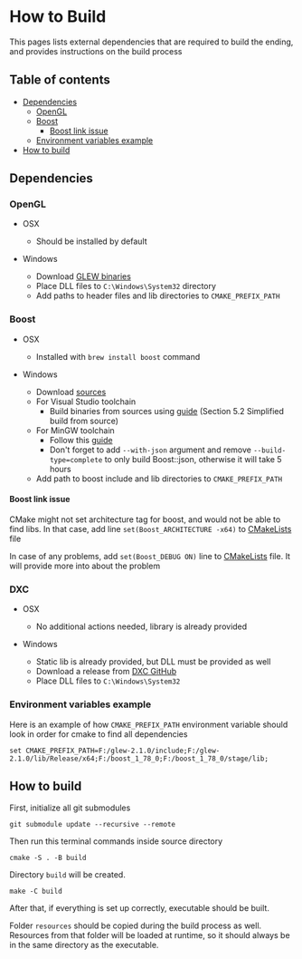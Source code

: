 # How to Build

This pages lists external dependencies that are required to build the ending, and provides instructions on the build process

## Table of contents

* [Dependencies](#dependencies)
  * [OpenGL](#opengl)
  * [Boost](#boost)
    * [Boost link issue](#boost-link-issue)
  * [Environment variables example](#environment-variables-example)
* [How to build](#how-to-build-1)

## Dependencies

### OpenGL

* OSX
    * Should be installed by default

* Windows
    * Download [GLEW binaries](http://glew.sourceforge.net/index.html)
    * Place DLL files to `C:\Windows\System32` directory
    * Add paths to header files and lib directories to `CMAKE_PREFIX_PATH`

### Boost

* OSX
    * Installed with `brew install boost` command

* Windows
    * Download [sources](https://www.boost.org/users/download/)
    * For Visual Studio toolchain
      * Build binaries from sources using [guide](https://www.boost.org/doc/libs/1_49_0/more/getting_started/windows.html#or-build-binaries-from-source) (Section 5.2 Simplified build from source)
    * For MinGW toolchain
      * Follow this [guide](https://gist.github.com/zrsmithson/0b72e0cb58d0cb946fc48b5c88511da8)
      * Don't forget to add `--with-json` argument and remove `--build-type=complete` to only build Boost::json, otherwise it will take 5 hours
    * Add path to boost include and lib directories to `CMAKE_PREFIX_PATH`

#### Boost link issue

CMake might not set architecture tag for boost, and would not be able to find libs. In that case, add line `set(Boost_ARCHITECTURE -x64)` to [CMakeLists](../CMakeLists.txt) file

In case of any problems, add `set(Boost_DEBUG ON)` line to [CMakeLists](../CMakeLists.txt) file. It will provide more into about the problem

### DXC

* OSX
  * No additional actions needed, library is already provided

* Windows
  * Static lib is already provided, but DLL must be provided as well
  * Download a release from [DXC GitHub](https://github.com/microsoft/DirectXShaderCompiler)
  * Place DLL files to `C:\Windows\System32`

### Environment variables example

Here is an example of how `CMAKE_PREFIX_PATH` environment variable should look in order for cmake to find all dependencies

```
set CMAKE_PREFIX_PATH=F:/glew-2.1.0/include;F:/glew-2.1.0/lib/Release/x64;F:/boost_1_78_0;F:/boost_1_78_0/stage/lib;
```

## How to build

First, initialize all git submodules

```
git submodule update --recursive --remote
```

Then run this terminal commands inside source directory

```
cmake -S . -B build
```

Directory `build` will be created.

```
make -C build
```

After that, if everything is set up correctly, executable should be built. 

Folder `resources` should be copied during the build process as well.
Resources from that folder will be loaded at runtime, so it should always be in the same directory as the executable.